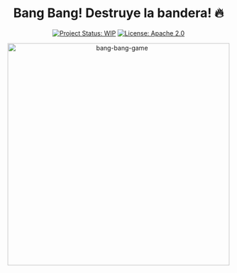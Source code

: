 <div align="center">

# Bang Bang! Destruye la bandera! 🔥

[![Project Status: WIP](https://img.shields.io/badge/Project%20Status-WIP-blueviolet)](https://www.repostatus.org/#wip)
[![License: Apache 2.0](https://img.shields.io/badge/License-Apache%202.0-green.svg)](LICENSE)

<img src="https://github.com/blue-person/ang-bang-game/raw/main/bang-bang-game.png" alt="bang-bang-game" width="500">
 
</div>
